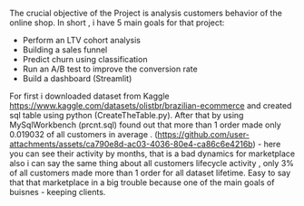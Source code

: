 The crucial objective of the Project is analysis customers behavior of the online shop.
In short , i have 5 main goals for that project:

- Perform an LTV cohort analysis
- Building a sales funnel
- Predict churn using classification
- Run an A/B test to improve the conversion rate
- Build a dashboard (Streamlit)

For first i downloaded dataset from Kaggle https://www.kaggle.com/datasets/olistbr/brazilian-ecommerce and created sql table using python (CreateTheTable.py). 
After that by using MySqlWorkbench (prcnt.sql) found out that more than 1 order made only 0.019032 of all customers in average . 
(https://github.com/user-attachments/assets/ca790e8d-ac03-4036-80e4-ca86c6e4216b) - here you can see their activity by months, that is a bad dynamics for marketplace also i can say the same thing about all customers lifecycle activity , only 3% of all customers made more than 1 order for all dataset lifetime. 
Easy to say that that marketplace in a big trouble because one of the main goals of buisnes - keeping clients. 
  
